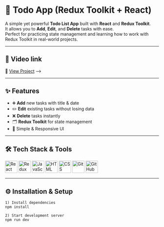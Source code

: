 # 📝 Todo App (Redux Toolkit + React)

A simple yet powerful **Todo List App** built with **React** and **Redux Toolkit**.  
It allows you to **Add**, **Edit**, and **Delete** tasks with ease.  
Perfect for practicing state management and learning how to work with Redux Toolkit in real-world projects.

---

## 🚀 Video link
🔗 [View Project](https://drive.google.com/file/d/1Vz8ZAhhkkMDd0OiAXfEdKykU3Ei7w54_/view?usp=sharing) -->

---

## ✨ Features
- ➕ **Add** new tasks with title & date
- ✏️ **Edit** existing tasks without losing data
- ❌ **Delete** tasks instantly
- 🗂 **Redux Toolkit** for state management
- 🎯 Simple & Responsive UI

---

## 🛠️ Tech Stack & Tools

<p align="left">
  <img src="https://cdn.jsdelivr.net/gh/devicons/devicon/icons/react/react-original.svg" width="40" height="40" alt="React" />
  <img src="https://cdn.jsdelivr.net/gh/devicons/devicon/icons/redux/redux-original.svg" width="40" height="40" alt="Redux" />
  <img src="https://cdn.jsdelivr.net/gh/devicons/devicon/icons/javascript/javascript-original.svg" width="40" height="40" alt="JavaScript" />
  <img src="https://cdn.jsdelivr.net/gh/devicons/devicon/icons/html5/html5-original.svg" width="40" height="40" alt="HTML" />
  <img src="https://cdn.jsdelivr.net/gh/devicons/devicon/icons/css3/css3-original.svg" width="40" height="40" alt="CSS" />
  <img src="https://cdn.jsdelivr.net/gh/devicons/devicon/icons/git/git-original.svg" width="40" height="40" alt="Git" />
  <img src="https://cdn.jsdelivr.net/gh/devicons/devicon/icons/github/github-original.svg" width="40" height="40" alt="GitHub" />
</p>

---


## ⚙️ Installation & Setup


```
1) Install dependencies
npm install

2) Start development server
npm run dev
